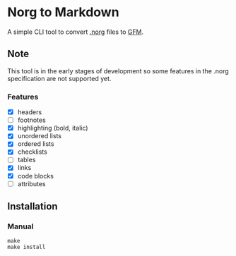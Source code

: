 # Norg to Markdown
A simple CLI tool to convert [.norg](https://github.com/nvim-neorg/norg-specs/blob/main/1.0-specification.norg) files to [GFM](https://github.github.com/gfm/). 

## Note
This tool is in the early stages of development so some features in the .norg specification are 
not supported yet.

### Features
- [x] headers
- [ ] footnotes
- [x] highlighting (bold, italic)
- [x] unordered lists
- [x] ordered lists
- [x] checklists
- [ ] tables
- [x] links
- [x] code blocks
- [ ] attributes

## Installation

### Manual
```shell
make  
make install
```
